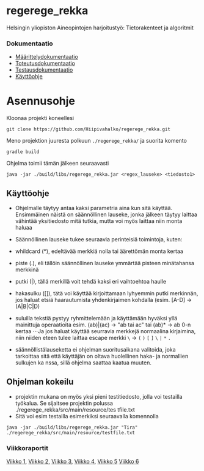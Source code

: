 # regerege_rekka

Helsingin yliopiston Aineopintojen harjoitustyö: Tietorakenteet ja algoritmit

### Dokumentaatio
* [Määrittelydokumentaatio](https://github.com/Hiipivahalko/regerege_rekka/blob/master/documentation/definition.md)
* [Toteutusdokumentaatio](https://github.com/Hiipivahalko/regerege_rekka/blob/master/documentation/implementation.md)
* [Testausdokumentaatio](https://github.com/Hiipivahalko/regerege_rekka/blob/master/documentation/testing.md)
* [Käyttöohje](https://github.com/Hiipivahalko/regerege_rekka/blob/master/documentation/manual.md)

# Asennusohje

Kloonaa projekti koneellesi

```
git clone https://github.com/Hiipivahalko/regerege_rekka.git
```
Meno projektion juuresta polkuun `./regerege_rekka/` ja suorita komento


```gradle build```

Ohjelma toimii tämän jälkeen seuraavasti

```
java -jar ./build/libs/regerege_rekka.jar <regex_lauseke> <tiedosto1>
```

## Käyttöohje

* Ohjelmalle täytyy antaa kaksi parametria aina kun sitä käyttää. Ensimmäinen näistä on säännöllinen lauseke, jonka jälkeen täytyy laittaa vähintää yksitiedosto mitä tutkia, mutta voi myös laittaa niin monta haluaa
* Säännöllinen lauseke tukee seuraavia perinteisiä toimintoja, kuten: 
 
* whildcard (*), edeltävää merkkiä nolla tai äärettömän monta kertaa
* piste (.), eli tällöin säännöllinen lauseke ymmärtää pisteen minätahansa merkkinä
* putki (|), tällä merkillä voit tehdä kaksi eri vaihtoehtoa haulle
* hakasulku ([]), tätä voi käyttää kirjoittamaan lyhyemmin putki merkinnän, jos haluat etsiä haarautumista yhdenkirjaimen kohdalla (esim. [A-D] -> (A|B|C|D)
* suluilla tekstiä pystyy ryhmittelemään ja käyttämään hyväksi yllä mainittuja operaatioita esim. (ab)|(ac) -> "ab tai ac" tai (ab)* -> ab 0-n kertaa
⋅⋅⋅Ja jos haluat käyttää seurravia merkkejä normaalina kirjaimina, niin niiden eteen tulee laittaa escape merkki `\` -> `(` `)` `[` `]` `\` `|` `*` `.`

* säännöllistälauseketta ei ohjelman suoritusaikana valitoida, joka tarkoittaa sitä että käyttäjän on oltava huolellinen haka- ja normallien sulkujen ka
nssa, sillä ohjelma saattaa kaatua muuten.

## Ohjelman kokeilu

* projektin mukana on myös yksi pieni testitiedosto, jolla voi testailla työkalua. Se sijaitsee projektin polussa ./regerege_rekka/src/main/resource/tes
tfile.txt
* Sitä voi esim testailla esimerkiksi seuraavalla komennolla
```
java -jar ./build/libs/regerege_rekka.jar "Tira" ./regerege_rekka/src/main/resource/testfile.txt
```


### Viikkoraportit

[Viikko 1](https://github.com/Hiipivahalko/regerege_rekka/blob/master/documentation/weeklyRaports/week1.md),
[Viikko 2](https://github.com/Hiipivahalko/regerege_rekka/blob/master/documentation/weeklyRaports/week2.md),
[Viikko 3](https://github.com/Hiipivahalko/regerege_rekka/blob/master/documentation/weeklyRaports/week3.md),
[Viikko 4](https://github.com/Hiipivahalko/regerege_rekka/blob/master/documentation/weeklyRaports/week4.md),
[Viikko 5](https://github.com/Hiipivahalko/regerege_rekka/blob/master/documentation/weeklyRaports/week5.md)
[Viikko 6](https://github.com/Hiipivahalko/regerege_rekka/blob/master/documentation/weeklyRaports/week6.md)

